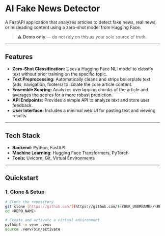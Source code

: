 # AI Fake News Detector

A FastAPI application that analyzes articles to detect fake news, real news, or misleading content using a zero-shot model from Hugging Face.

> ⚠️ **Demo only** — do not rely on this as your sole source of truth.

---

## Features

- **Zero-Shot Classification:** Uses a Hugging Face NLI model to classify text without prior training on the specific topic.
- **Text Preprocessing:** Automatically cleans and strips boilerplate text (ads, navigation, footers) to isolate the core article content.
- **Ensemble Scoring:** Analyzes overlapping chunks of the article and averages the scores for a more robust prediction.
- **API Endpoints:** Provides a simple API to analyze text and store user feedback.
- **User Interface:** Includes a minimal web UI for pasting text and viewing results.

---

## Tech Stack

- **Backend:** Python, FastAPI
- **Machine Learning:** Hugging Face Transformers, PyTorch
- **Tools:** Uvicorn, Git, Virtual Environments

---

## Quickstart

### 1. Clone & Setup

```bash
# Clone the repository
git clone [https://github.com/](https://github.com/)<YOUR_USERNAME>/<REPO_NAME>.git
cd <REPO_NAME>

# Create and activate a virtual environment
python3 -m venv .venv
source .venv/bin/activate
